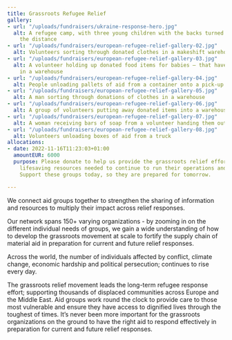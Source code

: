 ```yaml
---
title: Grassroots Refugee Relief
gallery:
- url: "/uploads/fundraisers/ukraine-response-hero.jpg"
  alt: A refugee camp, with three young children with the backs turned walking in
    the distance
- url: "/uploads/fundraisers/european-refugee-relief-gallery-02.jpg"
  alt: Volunteers sorting through donated clothes in a makeshift warehouse
- url: "/uploads/fundraisers/european-refugee-relief-gallery-03.jpg"
  alt: A volunteer holding up donated food items for babies – that have been delivered,
    in a warehouse
- url: "/uploads/fundraisers/european-refugee-relief-gallery-04.jpg"
  alt: People unloading pallets of aid from a container onto a pick-up truck
- url: "/uploads/fundraisers/european-refugee-relief-gallery-05.jpg"
  alt: A man sorting through donations of clothes in a warehouse
- url: "/uploads/fundraisers/european-refugee-relief-gallery-06.jpg"
  alt: A group of volunteers putting away donated items into a warehouse space
- url: "/uploads/fundraisers/european-refugee-relief-gallery-07.jpg"
  alt: A woman receiving bars of soap from a volunteer handing them out
- url: "/uploads/fundraisers/european-refugee-relief-gallery-08.jpg"
  alt: Volunteers unloading boxes of aid from a truck
allocations:
- date: 2022-11-16T11:23:03+01:00
  amountEUR: 6000
  purpose: Please donate to help us provide the grassroots relief effort with the
    lifesaving resources needed to continue to run their operations and services.
    Support these groups today, so they are prepared for tomorrow.

---
```

We connect aid groups together to strengthen the sharing of information and resources to multiply their impact across relief responses.

Our network spans 150+ varying organizations - by zooming in on the different individual needs of groups, we gain a wide understanding of how to develop the grassroots movement at scale to fortify the supply chain of material aid in preparation for current and future relief responses.

Across the world, the number of individuals affected by conflict, climate change, economic hardship and political persecution; continues to rise every day.

The grassroots relief movement leads the long-term refugee response effort; supporting thousands of displaced communities across Europe and the Middle East. Aid groups work round the clock to provide care to those most vulnerable and ensure they have access to dignified lives through the toughest of times. It’s never been more important for the grassroots organizations on the ground to have the right aid to respond effectively in preparation for current and future relief responses.